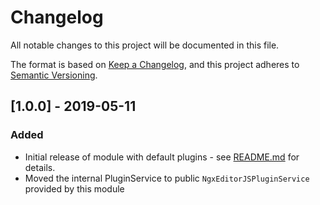 # Changelog

All notable changes to this project will be documented in this file.

The format is based on [Keep a Changelog](https://keepachangelog.com/en/1.0.0/),
and this project adheres to [Semantic Versioning](https://semver.org/spec/v2.0.0.html).

## [1.0.0] - 2019-05-11

### Added

- Initial release of module with default plugins - see [README.md]('./README.md) for details.
- Moved the internal PluginService to public `NgxEditorJSPluginService` provided by this module
